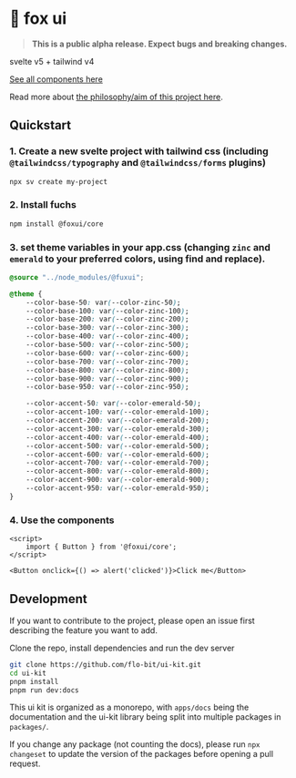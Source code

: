 # 🦊 fox ui

> **This is a public alpha release. Expect bugs and breaking changes.**

svelte v5 + tailwind v4

[See all components here](https://flo-bit.dev/ui-kit)

Read more about [the philosophy/aim of this project here](https://flo-bit.dev/ui-kit/docs/philosophy).

## Quickstart

### 1. Create a new svelte project with tailwind css (including `@tailwindcss/typography` and `@tailwindcss/forms` plugins)

```bash
npx sv create my-project
```

### 2. Install fuchs

```bash
npm install @foxui/core
```

### 3. set theme variables in your app.css (changing `zinc` and `emerald` to your preferred colors, using find and replace).

```css
@source "../node_modules/@fuxui";

@theme {
	--color-base-50: var(--color-zinc-50);
	--color-base-100: var(--color-zinc-100);
	--color-base-200: var(--color-zinc-200);
	--color-base-300: var(--color-zinc-300);
	--color-base-400: var(--color-zinc-400);
	--color-base-500: var(--color-zinc-500);
	--color-base-600: var(--color-zinc-600);
	--color-base-700: var(--color-zinc-700);
	--color-base-800: var(--color-zinc-800);
	--color-base-900: var(--color-zinc-900);
	--color-base-950: var(--color-zinc-950);

	--color-accent-50: var(--color-emerald-50);
	--color-accent-100: var(--color-emerald-100);
	--color-accent-200: var(--color-emerald-200);
	--color-accent-300: var(--color-emerald-300);
	--color-accent-400: var(--color-emerald-400);
	--color-accent-500: var(--color-emerald-500);
	--color-accent-600: var(--color-emerald-600);
	--color-accent-700: var(--color-emerald-700);
	--color-accent-800: var(--color-emerald-800);
	--color-accent-900: var(--color-emerald-900);
	--color-accent-950: var(--color-emerald-950);
}
```

### 4. Use the components

```svelte
<script>
	import { Button } from '@foxui/core';
</script>

<Button onclick={() => alert('clicked')}>Click me</Button>
```

## Development

If you want to contribute to the project, please open an issue first describing the feature you want to add.

Clone the repo, install dependencies and run the dev server

```bash
git clone https://github.com/flo-bit/ui-kit.git
cd ui-kit
pnpm install
pnpm run dev:docs
```

This ui kit is organized as a monorepo, with `apps/docs` being the documentation and the ui-kit library being split into multiple packages in `packages/`.

If you change any package (not counting the docs), please run `npx changeset` to update the version of the packages before opening a pull request.